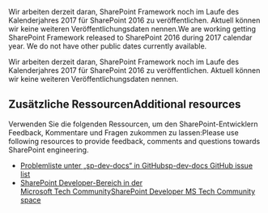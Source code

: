 <span data-ttu-id="cfd63-p104">Wir arbeiten derzeit daran, SharePoint Framework noch im Laufe des Kalenderjahres 2017 für SharePoint 2016 zu veröffentlichen. Aktuell können wir keine weiteren Veröffentlichungsdaten nennen.</span><span class="sxs-lookup"><span data-stu-id="cfd63-p104">We are working getting SharePoint Framework released to SharePoint 2016 during 2017 calendar year. We do not have other public dates currently available.</span></span>

Wir arbeiten derzeit daran, SharePoint Framework noch im Laufe des Kalenderjahres 2017 für SharePoint 2016 zu veröffentlichen. Aktuell können wir keine weiteren Veröffentlichungsdaten nennen. 

## <a name="additional-resources"></a><span data-ttu-id="cfd63-122">Zusätzliche Ressourcen</span><span class="sxs-lookup"><span data-stu-id="cfd63-122">Additional resources</span></span>
<span data-ttu-id="cfd63-123">Verwenden Sie die folgenden Ressourcen, um den SharePoint-Entwicklern Feedback, Kommentare und Fragen zukommen zu lassen:</span><span class="sxs-lookup"><span data-stu-id="cfd63-123">Please use following resources to provide feedback, comments and questions towards SharePoint engineering.</span></span> 

* [<span data-ttu-id="cfd63-124">Problemliste unter „sp-dev-docs“ in GitHub</span><span class="sxs-lookup"><span data-stu-id="cfd63-124">sp-dev-docs GitHub issue list</span></span>](https://github.com/SharePoint/sp-dev-docs/issues)
* [<span data-ttu-id="cfd63-125">SharePoint Developer-Bereich in der Microsoft Tech Community</span><span class="sxs-lookup"><span data-stu-id="cfd63-125">SharePoint Developer MS Tech Community space</span></span>](https://aka.ms/sppnp-community)
